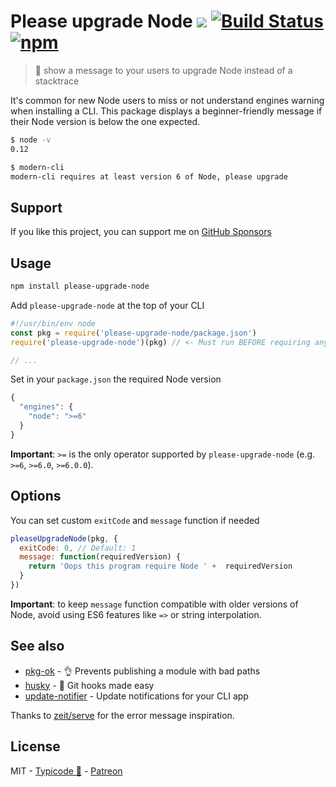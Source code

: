 # Please upgrade Node [![](http://img.shields.io/npm/dm/please-upgrade-node.svg?style=flat)](https://www.npmjs.org/package/please-upgrade-node) [![Build Status](https://travis-ci.org/typicode/please-upgrade-node.svg?branch=master)](https://travis-ci.org/typicode/please-upgrade-node) [![npm](https://img.shields.io/npm/v/please-upgrade-node.svg)](https://www.npmjs.com/package/please-upgrade-node)

> :information_desk_person: show a message to your users to upgrade Node instead of a stacktrace 

It's common for new Node users to miss or not understand engines warning when installing a CLI. This package displays a beginner-friendly message if their Node version is below the one expected.

```sh
$ node -v
0.12

$ modern-cli
modern-cli requires at least version 6 of Node, please upgrade
```

## Support

If you like this project, you can support me on [GitHub Sponsors](https://github.com/users/typicode/sponsorship)

## Usage

```sh
npm install please-upgrade-node
```

Add `please-upgrade-node` at the top of your CLI

```js
#!/usr/bin/env node
const pkg = require('please-upgrade-node/package.json')
require('please-upgrade-node')(pkg) // <- Must run BEFORE requiring any other modules

// ...
```

Set in your `package.json` the required Node version

```js
{
  "engines": {
    "node": ">=6"
  }
}
```

__Important__: `>=` is the only operator supported by `please-upgrade-node` (e.g. `>=6`, `>=6.0`, `>=6.0.0`).

## Options

You can set custom `exitCode` and `message` function if needed

```js
pleaseUpgradeNode(pkg, {
  exitCode: 0, // Default: 1
  message: function(requiredVersion) {
    return 'Oops this program require Node ' +  requiredVersion
  }
})
```

__Important__: to keep `message` function compatible with older versions of Node, avoid using ES6 features like `=>` or string interpolation.

## See also

* [pkg-ok](https://github.com/typicode/pkg-ok) - :ok_hand: Prevents publishing a module with bad paths
* [husky](https://github.com/typicode/husky) - :dog: Git hooks made easy
* [update-notifier](https://github.com/yeoman/update-notifier) - Update notifications for your CLI app 

Thanks to [zeit/serve](https://github.com/zeit/serve) for the error message inspiration.

## License

MIT - [Typicode :cactus:](https://github.com/typicode) - [Patreon](https://patreon.com/typicode)

